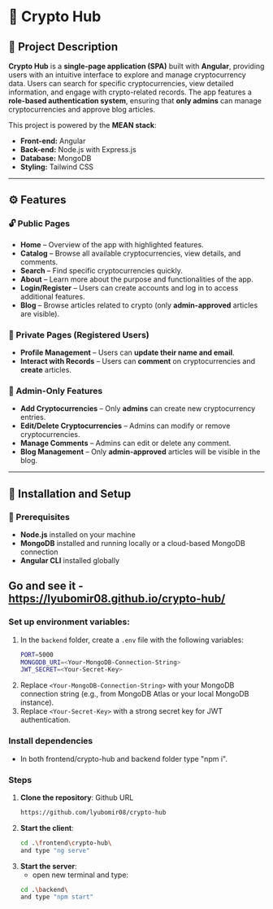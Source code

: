 # 🚀 Crypto Hub

## 📜 Project Description

**Crypto Hub** is a **single-page application (SPA)** built with **Angular**, providing users with an intuitive interface to explore and manage cryptocurrency data. Users can search for specific cryptocurrencies, view detailed information, and engage with crypto-related records. The app features a **role-based authentication system**, ensuring that **only admins** can manage cryptocurrencies and approve blog articles.

This project is powered by the **MEAN stack**:  
- **Front-end:** Angular  
- **Back-end:** Node.js with Express.js  
- **Database:** MongoDB  
- **Styling:** Tailwind CSS  

---

## ⚙️ Features

### 🔓 Public Pages

- **Home** – Overview of the app with highlighted features.  
- **Catalog** – Browse all available cryptocurrencies, view details, and comments.  
- **Search** – Find specific cryptocurrencies quickly.  
- **About** – Learn more about the purpose and functionalities of the app.  
- **Login/Register** – Users can create accounts and log in to access additional features.  
- **Blog** – Browse articles related to crypto (only **admin-approved** articles are visible).  

### 🔐 Private Pages (Registered Users)

- **Profile Management** – Users can **update their name and email**.  
- **Interact with Records** – Users can **comment** on cryptocurrencies and **create** articles.  

### 🔑 Admin-Only Features

- **Add Cryptocurrencies** – Only **admins** can create new cryptocurrency entries.  
- **Edit/Delete Cryptocurrencies** – Admins can modify or remove cryptocurrencies.  
- **Manage Comments** – Admins can edit or delete any comment.  
- **Blog Management** – Only **admin-approved** articles will be visible in the blog.  

---

## 🚀 Installation and Setup

### 📌 Prerequisites

- **Node.js** installed on your machine  
- **MongoDB** installed and running locally or a cloud-based MongoDB connection  
- **Angular CLI** installed globally

## Go and see it - https://lyubomir08.github.io/crypto-hub/

### **Set up environment variables**:

1. In the `backend` folder, create a `.env` file with the following variables:
     ```bash
     PORT=5000
     MONGODB_URI=<Your-MongoDB-Connection-String>
     JWT_SECRET=<Your-Secret-Key>

3. Replace `<Your-MongoDB-Connection-String>` with your MongoDB connection string (e.g., from MongoDB Atlas or your local MongoDB instance).
4. Replace `<Your-Secret-Key>` with a strong secret key for JWT authentication.

### **Install dependencies**

- In both frontend/crypto-hub and backend folder type "npm i".

### Steps

1. **Clone the repository**:
   Github URL
   ```bash
   https://github.com/lyubomir08/crypto-hub
3. **Start the client**:
   ```bash
   cd .\frontend\crypto-hub\
   and type "ng serve"
4. **Start the server**:
   - open new terminal and type:
   ```bash
   cd .\backend\
   and type "npm start"
